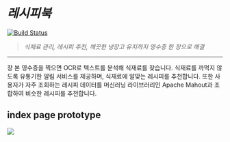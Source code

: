 # _레시피북_
[![Build Status](https://travis-ci.org/cocodori/recipe.com.svg?branch=main)](https://travis-ci.org/cocodori/recipe.com)
> _식재료 관리, 레시피 추천, 깨끗한 냉장고 유지까지 영수증 한 장으로 해결_ 

---

 장 본 영수증을 찍으면 OCR로 텍스트를 분석해 식재료를 찾습니다. 
식재료를 까먹지 않도록 유통기한 알림 서비스를 제공하며, 식재료에 알맞는 레시피를 추천합니다.
또한 사용자가 자주 조회하는 레시피 데이터를 머신러닝 라이브러리인 Apache Mahout과 조합하여 
비슷한 레시피를 추천합니다.

## index page prototype

![](https://images.velog.io/images/cocodori/post/8a96568f-8327-4f14-a77d-ff79cc6f7fe0/myjangoPrototype.gif)